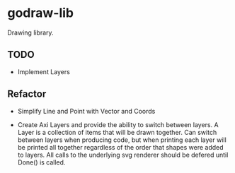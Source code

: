 godraw-lib
==========

Drawing library.

TODO
----

- Implement Layers


Refactor
--------

- Simplify Line and Point with Vector and Coords

- Create Axi Layers and provide the ability to switch between layers. A Layer is a collection of items that will be drawn together.
  Can switch between layers when producing code, but when printing each layer will be printed all together regardless of the order that shapes were added to layers. All calls to the underlying svg renderer should be defered until Done() is called.